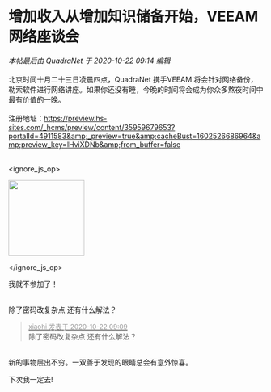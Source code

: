 # 增加收入从增加知识储备开始，VEEAM网络座谈会


<i class="pstatus"> 本帖最后由 QuadraNet 于 2020-10-22 09:14 编辑 </i><br />
<br />
北京时间十月二十三日凌晨四点，QuadraNet 携手VEEAM 将会针对网络备份，勒索软件进行网络讲座。如果你还没有睡，今晚的时间将会成为你众多熬夜时间中最有价值的一晚。<br />
<br />
注册地址：https://preview.hs-sites.com/_hcms/preview/content/35959679653?portalId=4911583&amp;_preview=true&amp;cacheBust=1602526686964&amp;preview_key=lHviXDNb&amp;from_buffer=false<br />
<br />

<ignore_js_op>

<img id="aimg_140694" aid="140694" src="static/image/common/none.gif" zoomfile="forum.php?mod=attachment&aid=MTQwNjk0fDYwNDVjN2RmfDE2MDk1Njc4NTV8NDczNDR8NzU3NDI5&noupdate=yes&nothumb=yes" file="forum.php?mod=attachment&aid=MTQwNjk0fDYwNDVjN2RmfDE2MDk1Njc4NTV8NDczNDR8NzU3NDI5&noupdate=yes" class="zoom" onclick="zoom(this, this.src, 0, 0, 0)" width="150" id="aimg_140694" inpost="1" onmouseover="showMenu({'ctrlid':this.id,'pos':'12'})" />

<div class="tip tip_4 aimg_tip" id="aimg_140694_menu" style="position: absolute; display: none" disautofocus="true">
<div class="xs0">
<p><strong>QNlogo-150x146.jpg</strong> <em class="xg1">(6.07 KB, 下载次数: 0)</em></p>
<p>
<a href="forum.php?mod=attachment&amp;aid=MTQwNjk0fDYwNDVjN2RmfDE2MDk1Njc4NTV8NDczNDR8NzU3NDI5&amp;nothumb=yes" target="_blank">下载附件</a>

</p>

<p class="xg1 y">2020-10-23 01:03 上传</p>

</div>
<div class="tip_horn"></div>
</div>

</ignore_js_op>
<img id="aimg_L4fCT" onclick="zoom(this, this.src, 0, 0, 0)" class="zoom" src="https://cdn.jsdelivr.net/gh/hishis/forum-master/public/images/patch.gif" onmouseover="img_onmouseoverfunc(this)" onload="thumbImg(this)" border="0" alt="" />

我就不参加了！<br />
<br />
<img src="static/image/smiley/default/lol.gif" smilieid="12" border="0" alt="" /><img src="static/image/smiley/default/lol.gif" smilieid="12" border="0" alt="" /><img src="static/image/smiley/default/lol.gif" smilieid="12" border="0" alt="" />

除了密码改复杂点 还有什么解法？

<div class="quote"><blockquote><font size="2"><a href="https://www.hostloc.com/forum.php?mod=redirect&amp;goto=findpost&amp;pid=9338975&amp;ptid=757429" target="_blank"><font color="#999999">xiaohi 发表于 2020-10-22 09:09</font></a></font><br />
除了密码改复杂点 还有什么解法？</blockquote></div><br />
新的事物层出不穷。一双善于发现的眼睛总会有意外惊喜。<img id="aimg_tavfv" onclick="zoom(this, this.src, 0, 0, 0)" class="zoom" src="https://cdn.jsdelivr.net/gh/hishis/forum-master/public/images/patch.gif" onmouseover="img_onmouseoverfunc(this)" onload="thumbImg(this)" border="0" alt="" />

下次我一定去!
